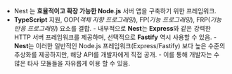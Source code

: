 - Nest 는 **효율적이고 확장 가능한 Node.js** 서버 앱을 구축하기 위한 프레임워크.
- **TypeScript** 지원, OOP(*객체 지향 프로그래밍*), FP(*기능 프로그래밍*), FRP(*기능 반응 프로그래밍*) 요소를 결합.
		- 내부적으로 **Nest**는 **Express**와 같은 강력한 HTTP 서버 프레임워크를 제공하며, 선택적으로 **Fastify** 역시 사용할 수 있음.
		- **Nest**는 이러한 일반적인 Node.js 프레임워크(Express/Fastify) 보다 높은 수준의 추상화를 제공하지만, 해당 API를 개발자에게 직접 공개.
		- 이를 통해 개발자는 수 많은 타사 모듈들을 자유롭게 이용 할 수 있음.